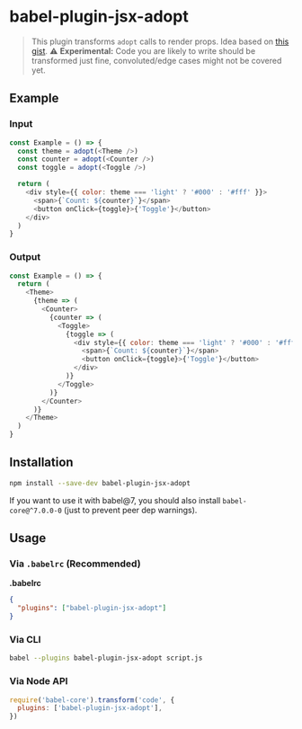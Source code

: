 # babel-plugin-jsx-adopt

> This plugin transforms `adopt` calls to render props. Idea based on [this gist](https://gist.github.com/trueadm/35f083d32e5af93dd8fd706dae378123#file-2-future-ideas-js-L24).
> ⚠️ **Experimental:** Code you are likely to write should be transformed just fine, convoluted/edge cases might not be covered yet.

## Example

### Input

```js
const Example = () => {
  const theme = adopt(<Theme />)
  const counter = adopt(<Counter />)
  const toggle = adopt(<Toggle />)

  return (
    <div style={{ color: theme === 'light' ? '#000' : '#fff' }}>
      <span>{`Count: ${counter}`}</span>
      <button onClick={toggle}>{'Toggle'}</button>
    </div>
  )
}
```

### Output

```js
const Example = () => {
  return (
    <Theme>
      {theme => (
        <Counter>
          {counter => (
            <Toggle>
              {toggle => (
                <div style={{ color: theme === 'light' ? '#000' : '#fff' }}>
                  <span>{`Count: ${counter}`}</span>
                  <button onClick={toggle}>{'Toggle'}</button>
                </div>
              )}
            </Toggle>
          )}
        </Counter>
      )}
    </Theme>
  )
}
```

## Installation

```sh
npm install --save-dev babel-plugin-jsx-adopt
```

If you want to use it with babel@7, you should also install `babel-core@^7.0.0-0` (just to prevent peer dep warnings).

## Usage

### Via `.babelrc` (Recommended)

**.babelrc**

```json
{
  "plugins": ["babel-plugin-jsx-adopt"]
}
```

### Via CLI

```sh
babel --plugins babel-plugin-jsx-adopt script.js
```

### Via Node API

```javascript
require('babel-core').transform('code', {
  plugins: ['babel-plugin-jsx-adopt'],
})
```

